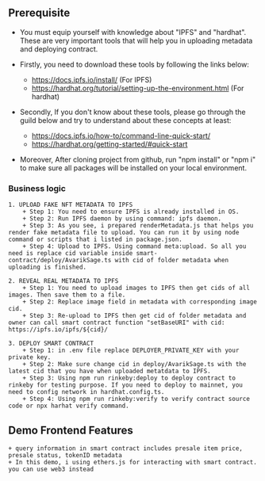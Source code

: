 ## Prerequisite
- You must equip yourself with knowledge about "IPFS" and "hardhat". These are very important tools that will help you in uploading metadata and deploying contract. 
    
- Firstly, you need to download these tools by following the links below: 
    + https://docs.ipfs.io/install/ (For IPFS)
    + https://hardhat.org/tutorial/setting-up-the-environment.html (For hardhat)

- Secondly, If you don't know about these tools, please go through the guild below and try to understand about these concepts at least:
    + https://docs.ipfs.io/how-to/command-line-quick-start/
    + https://hardhat.org/getting-started/#quick-start

- Moreover, After cloning project from github, run "npm install" or "npm i" to make sure all packages will be installed on your local environment. 

### Business logic
    1. UPLOAD FAKE NFT METADATA TO IPFS
        + Step 1: You need to ensure IPFS is already installed in OS.
        + Step 2: Run IPFS daemon by using command: ipfs daemon.
        + Step 3: As you see, i prepared renderMetadata.js that helps you render fake metadata file to upload. You can run it by using node command or scripts that i listed in package.json.
        + Step 4: Upload to IPFS. Using command meta:upload. So all you need is replace cid variable inside smart-contract/deploy/AvarikSage.ts with cid of folder metadata when uploading is finished.

    2. REVEAL REAL METADATA TO IPFS
        + Step 1: You need to upload images to IPFS then get cids of all images. Then save them to a file.
        + Step 2: Replace image field in metadata with corresponding image cid.
        + Step 3: Re-upload to IPFS then get cid of folder metadata and owner can call smart contract function "setBaseURI" with cid: https://ipfs.io/ipfs/${cid}/

    3. DEPLOY SMART CONTRACT
        + Step 1: in .env file replace DEPLOYER_PRIVATE_KEY with your private key.
        + Step 2: Make sure change cid in deploy/AvarikSage.ts with the latest cid that you have when uploaded metatdata to IPFS.
        + Step 3: Using npm run rinkeby:deploy to deploy contract to rinkeby for testing purpose. If you need to deploy to mainnet, you need to config network in hardhat.config.ts.
        + Step 4: Using npm run rinkeby:verify to verify contract source code or npx harhat verify command.

## Demo Frontend Features
    + query information in smart contract includes presale item price, presale status, tokenID metadata
    + In this demo, i using ethers.js for interacting with smart contract. you can use web3 instead
